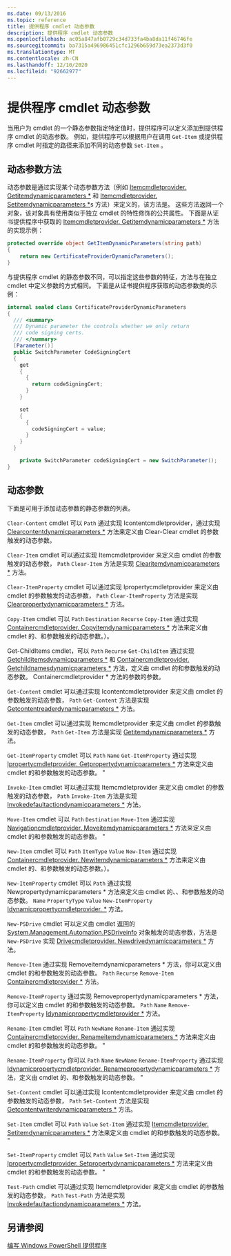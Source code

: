 ```yaml
---
ms.date: 09/13/2016
ms.topic: reference
title: 提供程序 cmdlet 动态参数
description: 提供程序 cmdlet 动态参数
ms.openlocfilehash: ac05a847afb0729c34d733fa4ba8da11f46746fe
ms.sourcegitcommit: ba7315a496986451cfc1296b659d73ea2373d3f0
ms.translationtype: MT
ms.contentlocale: zh-CN
ms.lasthandoff: 12/10/2020
ms.locfileid: "92662977"
---
```

# <a name="provider-cmdlet-dynamic-parameters"></a>提供程序 cmdlet 动态参数

当用户为 cmdlet 的一个静态参数指定特定值时，提供程序可以定义添加到提供程序 cmdlet 的动态参数。 例如，提供程序可以根据用户在调用 `Get-Item` 或提供程序 cmdlet 时指定的路径来添加不同的动态参数 `Set-Item` 。

## <a name="dynamic-parameter-methods"></a>动态参数方法

动态参数是通过实现某个动态参数方法（例如 [Itemcmdletprovider. Getitemdynamicparameters *](/dotnet/api/System.Management.Automation.Provider.ItemCmdletProvider.GetItemDynamicParameters) 和 [Itemcmdletprovider. Setitemdynamicparameters *](/dotnet/api/System.Management.Automation.Provider.ItemCmdletProvider.SetItemDynamicParameters)s 方法）来定义的，该方法是。 这些方法返回一个对象，该对象具有使用类似于独立 cmdlet 的特性修饰的公共属性。 下面是从证书提供程序中获取的 [Itemcmdletprovider. Getitemdynamicparameters *](/dotnet/api/System.Management.Automation.Provider.ItemCmdletProvider.GetItemDynamicParameters) 方法的实现示例：

```csharp
protected override object GetItemDynamicParameters(string path)
{
    return new CertificateProviderDynamicParameters();
}
```

与提供程序 cmdlet 的静态参数不同，可以指定这些参数的特征，方法与在独立 cmdlet 中定义参数的方式相同。 下面是从证书提供程序获取的动态参数类的示例：

```csharp
internal sealed class CertificateProviderDynamicParameters
{
  /// <summary>
  /// Dynamic parameter the controls whether we only return
  /// code signing certs.
  /// </summary>
  [Parameter()]
  public SwitchParameter CodeSigningCert
  {
    get
    {
      {
        return codeSigningCert;
      }
    }

    set
    {
      {
        codeSigningCert = value;
      }
    }
  }

    private SwitchParameter codeSigningCert = new SwitchParameter();
}
```

## <a name="dynamic-parameters"></a>动态参数

下面是可用于添加动态参数的静态参数的列表。

`Clear-Content` cmdlet 可以 `Path` 通过实现 Icontentcmdletprovider，通过实现 [Clearcontentdynamicparameters *](/dotnet/api/System.Management.Automation.Provider.IContentCmdletProvider.ClearContentDynamicParameters) 方法来定义由 Clear-Clear cmdlet 的参数触发的动态参数。

`Clear-Item` cmdlet 可以通过实现 Itemcmdletprovider 来定义由 cmdlet 的参数触发的动态参数， `Path` `Clear-Item` 方法是实现 [Clearitemdynamicparameters *](/dotnet/api/System.Management.Automation.Provider.ItemCmdletProvider.ClearItemDynamicParameters) 方法。

`Clear-ItemProperty` cmdlet 可以通过实现 Ipropertycmdletprovider 来定义由 cmdlet 的参数触发的动态参数， `Path` `Clear-ItemProperty` 方法是实现 [Clearpropertydynamicparameters *](/dotnet/api/System.Management.Automation.Provider.IPropertyCmdletProvider.ClearPropertyDynamicParameters) 方法。

`Copy-Item` cmdlet 可以 `Path` `Destination` `Recurse` `Copy-Item` 通过实现 [Containercmdletprovider. Copyitemdynamicparameters *](/dotnet/api/System.Management.Automation.Provider.ContainerCmdletProvider.CopyItemDynamicParameters) 方法来定义由 cmdlet 的、和参数触发的动态参数。）。

Get-ChildItems cmdlet，可以 `Path` `Recurse` `Get-ChildItem` 通过实现 [Getchilditemsdynamicparameters *](/dotnet/api/System.Management.Automation.Provider.ContainerCmdletProvider.GetChildItemsDynamicParameters) 和 [Containercmdletprovider. Getchildnamesdynamicparameters *](/dotnet/api/System.Management.Automation.Provider.ContainerCmdletProvider.GetChildNamesDynamicParameters) 方法，定义由 cmdlet 的和参数触发的动态参数。 Containercmdletprovider * 方法的参数的参数。

`Get-Content` cmdlet 可以通过实现 Icontentcmdletprovider 来定义由 cmdlet 的参数触发的动态参数， `Path` `Get-Content` 方法是实现 [Getcontentreaderdynamicparameters *](/dotnet/api/System.Management.Automation.Provider.IContentCmdletProvider.GetContentReaderDynamicParameters) 方法。

`Get-Item` cmdlet 可以通过实现 Itemcmdletprovider 来定义由 cmdlet 的参数触发的动态参数， `Path` `Get-Item` 方法是实现 [Getitemdynamicparameters *](/dotnet/api/System.Management.Automation.Provider.ItemCmdletProvider.GetItemDynamicParameters) 方法。

`Get-ItemProperty` cmdlet 可以 `Path` `Name` `Get-ItemProperty` 通过实现 [Ipropertycmdletprovider. Getpropertydynamicparameters *](/dotnet/api/System.Management.Automation.Provider.IPropertyCmdletProvider.GetPropertyDynamicParameters) 方法来定义由 cmdlet 的和参数触发的动态参数。 "

`Invoke-Item` cmdlet 可以通过实现 Itemcmdletprovider 来定义由 cmdlet 的参数触发的动态参数， `Path` `Invoke-Item` 方法是实现 [Invokedefaultactiondynamicparameters *](/dotnet/api/System.Management.Automation.Provider.ItemCmdletProvider.InvokeDefaultActionDynamicParameters) 方法。

`Move-Item` cmdlet 可以 `Path` `Destination` `Move-Item` 通过实现 [Navigationcmdletprovider. Moveitemdynamicparameters *](/dotnet/api/System.Management.Automation.Provider.NavigationCmdletProvider.MoveItemDynamicParameters) 方法来定义由 cmdlet 的和参数触发的动态参数。 "

`New-Item` cmdlet 可以 `Path` `ItemType` `Value` `New-Item` 通过实现 [Containercmdletprovider. Newitemdynamicparameters *](/dotnet/api/System.Management.Automation.Provider.ContainerCmdletProvider.NewItemDynamicParameters) 方法来定义由 cmdlet 的、和参数触发的动态参数。）。

`New-ItemProperty` cmdlet 可以 `Path` 通过实现 Newpropertydynamicparameters * 方法来定义由 cmdlet 的、、和参数触发的动态参数。 `Name` `PropertyType` `Value` `New-ItemProperty` [Idynamicpropertycmdletprovider. *](/dotnet/api/System.Management.Automation.Provider.IDynamicPropertyCmdletProvider.NewPropertyDynamicParameters) 方法。

`New-PSDrive` cmdlet 可以定义由 cmdlet 返回的 [System.Management.Automation.PSDriveinfo](/dotnet/api/System.Management.Automation.PSDriveInfo) 对象触发的动态参数，方法是 `New-PSDrive` 实现 [Drivecmdletprovider. Newdrivedynamicparameters *](/dotnet/api/System.Management.Automation.Provider.DriveCmdletProvider.NewDriveDynamicParameters) 方法。

`Remove-Item` 通过实现 Removeitemdynamicparameters * 方法，你可以定义由 cmdlet 的和参数触发的动态参数。 `Path` `Recurse` `Remove-Item` [Containercmdletprovider *](/dotnet/api/System.Management.Automation.Provider.ContainerCmdletProvider.RemoveItemDynamicParameters) 方法。

`Remove-ItemProperty` 通过实现 Removepropertydynamicparameters * 方法，你可以定义由 cmdlet 的和参数触发的动态参数。 `Path` `Name` `Remove-ItemProperty` [Idynamicpropertycmdletprovider *](/dotnet/api/System.Management.Automation.Provider.IDynamicPropertyCmdletProvider.RemovePropertyDynamicParameters) 方法。

`Rename-Item` cmdlet 可以 `Path` `NewName` `Rename-Item` 通过实现 [Containercmdletprovider. Renameitemdynamicparameters *](/dotnet/api/System.Management.Automation.Provider.ContainerCmdletProvider.RenameItemDynamicParameters) 方法来定义由 cmdlet 的和参数触发的动态参数。 "

`Rename-ItemProperty` 你可以 `Path` `Name` `NewName` `Rename-ItemProperty` 通过实现 [Idynamicpropertycmdletprovider. Renamepropertydynamicparameters *](/dotnet/api/System.Management.Automation.Provider.IDynamicPropertyCmdletProvider.RenamePropertyDynamicParameters) 方法，定义由 cmdlet 的、和参数触发的动态参数。 "

`Set-Content` cmdlet 可以通过实现 Icontentcmdletprovider 来定义由 cmdlet 的参数触发的动态参数， `Path` `Set-Content` 方法是实现 [Getcontentwriterdynamicparameters *](/dotnet/api/System.Management.Automation.Provider.IContentCmdletProvider.GetContentWriterDynamicParameters) 方法。

`Set-Item` cmdlet 可以 `Path` `Value` `Set-Item` 通过实现 [Itemcmdletprovider. Setitemdynamicparameters *](/dotnet/api/System.Management.Automation.Provider.ItemCmdletProvider.SetItemDynamicParameters) 方法来定义由 cmdlet 的和参数触发的动态参数。 "

`Set-ItemProperty` cmdlet 可以 `Path` `Value` `Set-Item` 通过实现 [Ipropertycmdletprovider. Setpropertydynamicparameters *](/dotnet/api/System.Management.Automation.Provider.IPropertyCmdletProvider.SetPropertyDynamicParameters) 方法来定义由 cmdlet 的和参数触发的动态参数。 "

`Test-Path` cmdlet 可以通过实现 Itemcmdletprovider 来定义由 cmdlet 的参数触发的动态参数， `Path` `Test-Path` 方法是实现 [Invokedefaultactiondynamicparameters *](/dotnet/api/System.Management.Automation.Provider.ItemCmdletProvider.InvokeDefaultActionDynamicParameters) 方法。

## <a name="see-also"></a>另请参阅

[编写 Windows PowerShell 提供程序](./writing-a-windows-powershell-provider.md)

